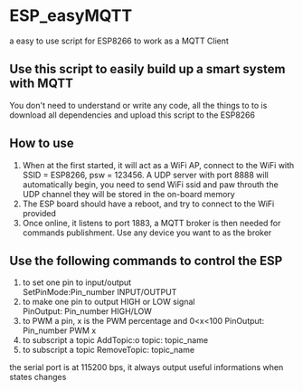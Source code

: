 # ESP_easyMQTT
a easy to use script for ESP8266 to work as a MQTT Client

## Use this script to easily build up a smart system with MQTT
You don't need to understand or write any code, all the things to to is download all dependencies and upload this script to the ESP8266

## How to use
1. When at the first started, it will act as a WiFi AP, connect to the WiFi with SSID = ESP8266, psw = 123456.  A UDP server with port 8888 will automatically begin, you need to send WiFi ssid and paw throuth the UDP channel
they will be stored in the on-board memory
2. The ESP board should have a reboot, and try to connect to the WiFi provided
3. Once online, it listens to port 1883, a MQTT broker is then needed for commands publishment. Use any device you want to as the broker

## Use the following commands to control the ESP
  1. to set one pin to input/output   
  SetPinMode:Pin_number INPUT/OUTPUT
  2. to make one pin to output HIGH or LOW signal   
  PinOutput: Pin_number HIGH/LOW
  3. to PWM a pin, x is the PWM percentage and 0<x<100
  PinOutput: Pin_number PWM x
  4. to subscript a topic
  AddTopic:o topic: topic_name
  5. to subscript a topic
  RemoveTopic: topic_name

the serial port is at 115200 bps, it always output useful informations when states changes
